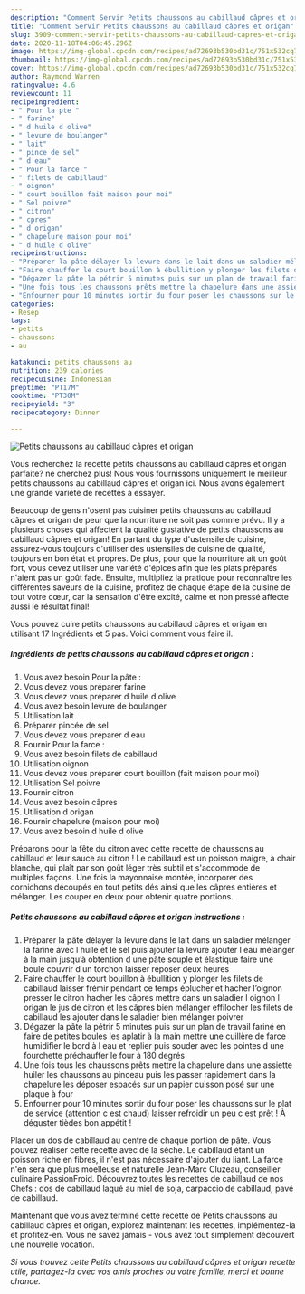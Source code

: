 ```yaml
---
description: "Comment Servir Petits chaussons au cabillaud câpres et origan"
title: "Comment Servir Petits chaussons au cabillaud câpres et origan"
slug: 3909-comment-servir-petits-chaussons-au-cabillaud-capres-et-origan
date: 2020-11-18T04:06:45.296Z
image: https://img-global.cpcdn.com/recipes/ad72693b530bd31c/751x532cq70/petits-chaussons-au-cabillaud-capres-et-origan-photo-principale-de-la-recette.jpg
thumbnail: https://img-global.cpcdn.com/recipes/ad72693b530bd31c/751x532cq70/petits-chaussons-au-cabillaud-capres-et-origan-photo-principale-de-la-recette.jpg
cover: https://img-global.cpcdn.com/recipes/ad72693b530bd31c/751x532cq70/petits-chaussons-au-cabillaud-capres-et-origan-photo-principale-de-la-recette.jpg
author: Raymond Warren
ratingvalue: 4.6
reviewcount: 11
recipeingredient:
- " Pour la pte "
- " farine"
- " d huile d olive"
- " levure de boulanger"
- " lait"
- " pince de sel"
- " d eau"
- " Pour la farce "
- " filets de cabillaud"
- " oignon"
- " court bouillon fait maison pour moi"
- " Sel poivre"
- " citron"
- " cpres"
- " d origan"
- " chapelure maison pour moi"
- " d huile d olive"
recipeinstructions:
- "Préparer la pâte délayer la levure dans le lait dans un saladier mélanger la farine avec l huile et le sel puis ajouter la levure ajouter l eau mélanger à la main jusqu’à obtention d une pâte souple et élastique faire une boule couvrir d un torchon laisser reposer deux heures"
- "Faire chauffer le court bouillon à ébullition y plonger les filets de cabillaud laisser frémir pendant ce temps éplucher et hacher l’oignon presser le citron hacher les câpres mettre dans un saladier l oignon l origan le jus de citron et les câpres bien mélanger effilocher les filets de cabillaud les ajouter dans le saladier bien mélanger poivrer"
- "Dégazer la pâte la pétrir 5 minutes puis sur un plan de travail fariné en faire de petites boules les aplatir à la main mettre une cuillère de farce humidifier le bord à l eau et replier puis souder avec les pointes d une fourchette préchauffer le four à 180 degrés"
- "Une fois tous les chaussons prêts mettre la chapelure dans une assiette huiler les chaussons au pinceau puis les passer rapidement dans la chapelure les déposer espacés sur un papier cuisson posé sur une plaque à four"
- "Enfourner pour 10 minutes sortir du four poser les chaussons sur le plat de service (attention c est chaud) laisser refroidir un peu c est prêt ! À déguster tièdes bon appétit !"
categories:
- Resep
tags:
- petits
- chaussons
- au

katakunci: petits chaussons au 
nutrition: 239 calories
recipecuisine: Indonesian
preptime: "PT17M"
cooktime: "PT30M"
recipeyield: "3"
recipecategory: Dinner

---
```



![Petits chaussons au cabillaud câpres et origan](https://img-global.cpcdn.com/recipes/ad72693b530bd31c/751x532cq70/petits-chaussons-au-cabillaud-capres-et-origan-photo-principale-de-la-recette.jpg)

Vous recherchez la recette petits chaussons au cabillaud câpres et origan parfaite? ne cherchez plus! Nous vous fournissons uniquement le meilleur petits chaussons au cabillaud câpres et origan ici. Nous avons également une grande variété de recettes à essayer.

Beaucoup de gens n'osent pas cuisiner petits chaussons au cabillaud câpres et origan de peur que la nourriture ne soit pas comme prévu. Il y a plusieurs choses qui affectent la qualité gustative de petits chaussons au cabillaud câpres et origan! En partant du type d'ustensile de cuisine, assurez-vous toujours d'utiliser des ustensiles de cuisine de qualité, toujours en bon état et propres. De plus, pour que la nourriture ait un goût fort, vous devez utiliser une variété d'épices afin que les plats préparés n'aient pas un goût fade. Ensuite, multipliez la pratique pour reconnaître les différentes saveurs de la cuisine, profitez de chaque étape de la cuisine de tout votre cœur, car la sensation d'être excité, calme et non pressé affecte aussi le résultat final!

<!--inarticleads1-->

Vous pouvez cuire petits chaussons au cabillaud câpres et origan en utilisant 17 Ingrédients et 5 pas. Voici comment vous faire il.

##### Ingrédients de petits chaussons au cabillaud câpres et origan :

1. Vous avez besoin  Pour la pâte :
1. Vous devez vous préparer  farine
1. Vous devez vous préparer  d huile d olive
1. Vous avez besoin  levure de boulanger
1. Utilisation  lait
1. Préparer  pincée de sel
1. Vous devez vous préparer  d eau
1. Fournir  Pour la farce :
1. Vous avez besoin  filets de cabillaud
1. Utilisation  oignon
1. Vous devez vous préparer  court bouillon (fait maison pour moi)
1. Utilisation  Sel poivre
1. Fournir  citron
1. Vous avez besoin  câpres
1. Utilisation  d origan
1. Fournir  chapelure (maison pour moi)
1. Vous avez besoin  d huile d olive


Préparons pour la fête du citron avec cette recette de chaussons au cabillaud et leur sauce au citron ! Le cabillaud est un poisson maigre, à chair blanche, qui plaît par son goût léger très subtil et s&#39;accommode de multiples façons. Une fois la mayonnaise montée, incorporer des cornichons découpés en tout petits dés ainsi que les câpres entières et mélanger. Les couper en deux pour obtenir quatre portions. 

<!--inarticleads2-->

##### Petits chaussons au cabillaud câpres et origan instructions :

1. Préparer la pâte délayer la levure dans le lait dans un saladier mélanger la farine avec l huile et le sel puis ajouter la levure ajouter l eau mélanger à la main jusqu’à obtention d une pâte souple et élastique faire une boule couvrir d un torchon laisser reposer deux heures
1. Faire chauffer le court bouillon à ébullition y plonger les filets de cabillaud laisser frémir pendant ce temps éplucher et hacher l’oignon presser le citron hacher les câpres mettre dans un saladier l oignon l origan le jus de citron et les câpres bien mélanger effilocher les filets de cabillaud les ajouter dans le saladier bien mélanger poivrer
1. Dégazer la pâte la pétrir 5 minutes puis sur un plan de travail fariné en faire de petites boules les aplatir à la main mettre une cuillère de farce humidifier le bord à l eau et replier puis souder avec les pointes d une fourchette préchauffer le four à 180 degrés
1. Une fois tous les chaussons prêts mettre la chapelure dans une assiette huiler les chaussons au pinceau puis les passer rapidement dans la chapelure les déposer espacés sur un papier cuisson posé sur une plaque à four
1. Enfourner pour 10 minutes sortir du four poser les chaussons sur le plat de service (attention c est chaud) laisser refroidir un peu c est prêt ! À déguster tièdes bon appétit !


Placer un dos de cabillaud au centre de chaque portion de pâte. Vous pouvez réaliser cette recette avec de la sèche. Le cabillaud étant un poisson riche en fibres, il n&#39;est pas nécessaire d&#39;ajouter du liant. La farce n&#39;en sera que plus moelleuse et naturelle Jean-Marc Cluzeau, conseiller culinaire PassionFroid. Découvrez toutes les recettes de cabillaud de nos Chefs : dos de cabillaud laqué au miel de soja, carpaccio de cabillaud, pavé de cabillaud. 

<!--inarticleads1-->

<p>
Maintenant que vous avez terminé cette recette de Petits chaussons au cabillaud câpres et origan, explorez maintenant les recettes, implémentez-la et profitez-en. Vous ne savez jamais - vous avez tout simplement découvert une nouvelle vocation.
</p>

<p>
<i>Si vous trouvez cette Petits chaussons au cabillaud câpres et origan recette utile, partagez-la avec vos amis proches ou votre famille, merci et bonne chance.</i>
</p>
